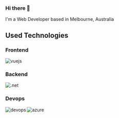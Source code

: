 ### Hi there 👋
I'm a Web Developer based in Melbourne, Australia

## Used Technologies

### Frontend
[<img align="left" alt="vuejs" src="https://img.shields.io/badge/vue.js%20-%23626569.svg?&style=for-the-badge&logo=vue.js&logoColor=green" />](https://vuejs.org/)

<br>

### Backend
[<img align="left" alt=".net" src="https://img.shields.io/badge/.NET%20-%23626569.svg?&style=for-the-badge&logo=C%20Sharp&logoColor=white" />](https://docs.microsoft.com/en-us/dotnet/csharp/)

<br>

### Devops
[<img align="left" alt="devops" src="https://img.shields.io/badge/Azure%20DevOps%20-%23626569.svg?&style=for-the-badge&logo=Azure%20DevOps&logoColor=%23007fff" />](https://azure.microsoft.com/en-au/services/devops/)

[<img align="left" alt="azure" src="https://img.shields.io/badge/Microsoft%20Azure%20-%23626569.svg?&style=for-the-badge&logo=Microsoft%20Azure&logoColor=%23007fff" />](https://azure.microsoft.com/en-au/)

<!--
**GionDesign/GionDesign** is a ✨ _special_ ✨ repository because its `README.md` (this file) appears on your GitHub profile.

Here are some ideas to get you started:

- 🔭 I’m currently working on ...
- 🌱 I’m currently learning ...
- 👯 I’m looking to collaborate on ...
- 🤔 I’m looking for help with ...
- 💬 Ask me about ...
- 📫 How to reach me: ...
- 😄 Pronouns: ...
- ⚡ Fun fact: ...
-->
